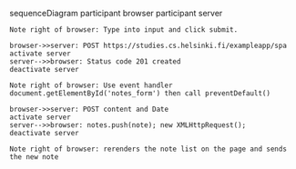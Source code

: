 sequenceDiagram
    participant browser
    participant server

    Note right of browser: Type into input and click submit. 

    browser->>server: POST https://studies.cs.helsinki.fi/exampleapp/spa
    activate server
    server-->>browser: Status code 201 created
    deactivate server

    Note right of browser: Use event handler document.getElementById('notes_form') then call preventDefault()

    browser->>server: POST content and Date 
    activate server
    server-->>browser: notes.push(note); new XMLHttpRequest();
    deactivate server

    Note right of browser: rerenders the note list on the page and sends the new note